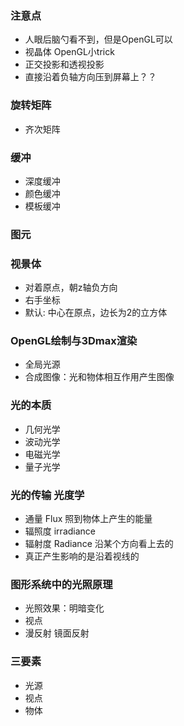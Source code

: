 ###  注意点
+  人眼后脑勺看不到，但是OpenGL可以
+  视晶体  OpenGL小trick
+  正交投影和透视投影
+  直接沿着负轴方向压到屏幕上？？

###  旋转矩阵
+  齐次矩阵

### 缓冲
+ 深度缓冲
+ 颜色缓冲
+ 模板缓冲

### 图元

### 视景体
+ 对着原点，朝z轴负方向
+ 右手坐标
+ 默认: 中心在原点，边长为2的立方体

### OpenGL绘制与3Dmax渲染
+ 全局光源
+ 合成图像：光和物体相互作用产生图像

### 光的本质
+ 几何光学
+ 波动光学
+ 电磁光学
+ 量子光学

### 光的传输 光度学
+ 通量 Flux  照到物体上产生的能量
+ 辐照度 irradiance
+ 辐射度 Radiance  沿某个方向看上去的
+ 真正产生影响的是沿着视线的

### 图形系统中的光照原理
+ 光照效果：明暗变化
+ 视点
+ 漫反射 镜面反射

### 三要素
+ 光源
+ 视点
+ 物体

### 




